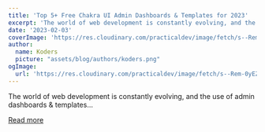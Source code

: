 ```yaml
---
title: 'Top 5+ Free Chakra UI Admin Dashboards & Templates for 2023'
excerpt: 'The world of web development is constantly evolving, and the use of admin dashboards &amp; templates...'
date: '2023-02-03'
coverImage: 'https://res.cloudinary.com/practicaldev/image/fetch/s--Rem-0yEZ--/c_imagga_scale,f_auto,fl_progressive,h_420,q_auto,w_1000/https://dev-to-uploads.s3.amazonaws.com/uploads/articles/qdxt55j52gx814vloaqv.png'
author:
  name: Koders
  picture: "assets/blog/authors/koders.png"
ogImage:
  url: 'https://res.cloudinary.com/practicaldev/image/fetch/s--Rem-0yEZ--/c_imagga_scale,f_auto,fl_progressive,h_420,q_auto,w_1000/https://dev-to-uploads.s3.amazonaws.com/uploads/articles/qdxt55j52gx814vloaqv.png'
---
```


The world of web development is constantly evolving, and the use of admin dashboards &amp; templates...

[Read more](https://dev.to/fredy/top-5-free-chakra-ui-admin-dashboards-templates-for-2023-kgp)
